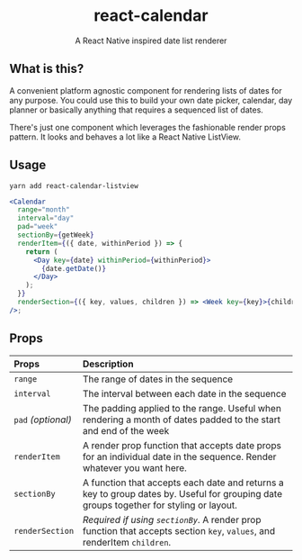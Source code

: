 <div align="center">
  <h1>react-calendar</h1>
  <p> A React Native inspired date list renderer</p>
</div>

## What is this?

A convenient platform agnostic component for rendering lists of dates for any purpose. You could use
this to build your own date picker, calendar, day planner or basically anything that requires a
sequenced list of dates.

There's just one component which leverages the fashionable render props pattern. It looks and
behaves a lot like a React Native ListView.

## Usage

`yarn add react-calendar-listview`

```jsx
<Calendar
  range="month"
  interval="day"
  pad="week"
  sectionBy={getWeek}
  renderItem={({ date, withinPeriod }) => {
    return (
      <Day key={date} withinPeriod={withinPeriod}>
        {date.getDate()}
      </Day>
    );
  }}
  renderSection={({ key, values, children }) => <Week key={key}>{children}</Week>}
/>;
```

## Props

| Props              | Description                                                                                                                            |
| :----------------- | :------------------------------------------------------------------------------------------------------------------------------------- |
| `range`            | The range of dates in the sequence                                                                                                     |
| `interval`         | The interval between each date in the sequence                                                                                         |
| `pad` _(optional)_ | The padding applied to the range. Useful when rendering a month of dates padded to the start and end of the week                       |
| `renderItem`       | A render prop function that accepts date props for an individual date in the sequence. Render whatever you want here.                  |
| `sectionBy`        | A function that accepts each date and returns a key to group dates by. Useful for grouping date groups together for styling or layout. |
| `renderSection`    | _Required if using `sectionBy`_. A render prop function that accepts section `key`, `values`, and renderItem `children`.               |
